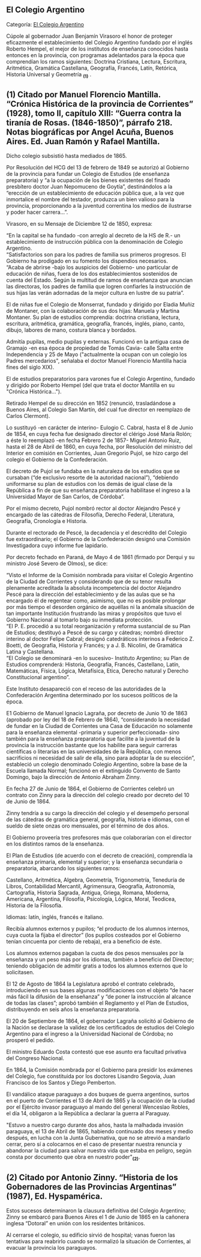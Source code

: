## El Colegio Argentino

Categoría: [El Colegio Argentino](http://descubrircorrientes.com.ar/2012/index.php/3531-historia-desde-1814-hasta-la-guerra-de-la-triple-alianza/de-beron-de-astrada-a-latorre-guerra-contra-la-dictadura-rosista-1837-1852/juan-benjamin-virasoro-y-los-problemas-de-la-epoca/politica-educativa-de-virasoro/el-colegio-argentino)

Cúpole al gobernador Juan Benjamín Virasoro el honor de proteger eficazmente el establecimiento del Colegio Argentino fundado por el inglés Roberto Hempel, el mejor de los institutos de enseñanza conocidos hasta entonces en la provincia, con programas adelantados para la época que comprendían los ramos siguientes: Doctrina Cristiana, Lectura, Escritura, Aritmética, Gramática Castellana, Geografía, Francés, Latín, Retórica, Historia Universal y Geometría <sub><strong><span><span>(1)</span></span></strong></sub> .

## **(1)** Citado por Manuel Florencio Mantilla. “Crónica Histórica de la provincia de Corrientes” (1928), tomo II, capítulo XIII: “Guerra contra la tiranía de Rosas. (1846-1850)”, párrafo 218. Notas biográficas por Angel Acuña, Buenos Aires. Ed. Juan Ramón y Rafael Mantilla.

Dicho colegio subsistió hasta mediados de 1865.

Por Resolución del HCG del 13 de febrero de 1849 se autorizó al Gobierno de la provincia para fundar un Colegio de Estudios (de enseñanza preparatoria) y “a la ocupación de los bienes existentes del finado presbítero doctor Juan Nepomuceno de Goytía”, destinándolos a la “erección de un establecimiento de educación pública que, a la vez que inmortalice el nombre del testador, produzca un bien valioso para la provincia, proporcionando a la juventud correntina los medios de ilustrarse y poder hacer carrera...”.

Virasoro, en su Mensaje de Diciembre 12 de 1850, expresa:

“En la capital se ha fundado -con arreglo al decreto de la HS de R.- un establecimiento de instrucción pública con la denominación de Colegio Argentino.  
“Satisfactorios son para los padres de familia sus primeros progresos. El Gobierno ha prodigado en su fomento los dispendios necesarios.  
“Acaba de abrirse -bajo los auspicios del Gobierno- uno particular de educación de niñas, fuera de los dos establecimientos sostenidos de cuenta del Estado. Según la multitud de ramos de enseñanza que anuncian las directoras, los padres de familia que logren confiarles la instrucción de sus hijas las verán adornadas de la mejor cultura en lustre de su patria”.

El de niñas fue el Colegio de Monserrat, fundado y dirigido por Eladia Muñiz de Montaner, con la colaboración de sus dos hijas: Manuela y Martina Montaner. Su plan de estudios comprendía: doctrina cristiana, lectura, escritura, aritmética, gramática, geografía, francés, inglés, piano, canto, dibujo, labores de mano, costura blanca y bordados.

Admitía pupilas, medio pupilas y externas. Funcionó en la antigua casa de Gramajo -en esa época de propiedad de Tomás Cavia- calle Salta entre Independencia y 25 de Mayo ("actualmente la ocupan con un colegio los Padres mercedarios", señalaba el doctor Manuel Florencio Mantilla hacia fines del siglo XIX).

El de estudios preparatorios para varones fue el Colegio Argentino, fundado y dirigido por Roberto Hempel (del que trata el doctor Mantilla en su "Crónica Histórica...").

Retirado Hempel de su dirección en 1852 (renunció, trasladándose a Buenos Aires, al Colegio San Martín, del cual fue director en reemplazo de Carlos Clermont).

Lo sustituyó -en carácter de interino- Eulogio C. Cabral, hasta el 8 de Junio de 1854, en cuya fecha fue designado director el clérigo José María Rolón; a éste lo reemplazó -en fecha Febrero 2 de 1857- Miguel Antonio Ruiz, hasta el 28 de Abril de 1860, en cuya fecha, por Resolución del ministro del Interior en comisión en Corrientes, Juan Gregorio Pujol, se hizo cargo del colegio el Gobierno de la Confederación.

El decreto de Pujol se fundaba en la naturaleza de los estudios que se cursaban (“de exclusivo resorte de la autoridad nacional”), “debiendo uniformarse su plan de estudios con los demás de igual clase de la República a fin de que su enseñanza preparatoria habilitase el ingreso a la Universidad Mayor de San Carlos, de Córdoba”.

Por el mismo decreto, Pujol nombró rector al doctor Alejandro Pescé y encargado de las cátedras de Filosofía, Derecho Federal, Literatura, Geografía, Cronología e Historia.

Durante el rectorado de Pescé, la decadencia y el descrédito del Colegio fue extraordinario; el Gobierno de la Confederación designó una Comisión Investigadora cuyo informe fue lapidario.

Por decreto fechado en Paraná, de Mayo 4 de 1861 (firmado por Derqui y su ministro José Severo de Olmos), se dice:

“Visto el Informe de la Comisión nombrada para visitar el Colegio Argentino de la Ciudad de Corrientes y considerando que de su tenor resulta plenamente acreditada la absoluta incompetencia del doctor Alejandro Pescé para la dirección del establecimiento y de las aulas que se ha encargado él de regentear como, asimismo, que no es posible prolongar por más tiempo el desorden orgánico de aquéllas ni la anómala situación de tan importante Institución frustrando las miras y propósitos que tuvo el Gobierno Nacional al tomarlo bajo su inmediata protección.  
“El P. E. procedió a su total reorganización y reforma sustancial de su Plan de Estudios; destituyó a Pescé de su cargo y cátedras; nombró director interino al doctor Felipe Cabral; designó catedráticos interinos a Federico Z. Boetti, de Geografía, Historia y Francés; y a J. B. Nicolini, de Gramática Latina y Castellana.  
“El Colegio se denominará -en lo sucesivo- Instituto Argentino; su Plan de Estudios comprenderá: Historia, Geografía, Francés, Castellano, Latín, Matemáticas, Física, Lógica, Metafísica, Etica, Derecho natural y Derecho Constitucional argentino”.

Este Instituto desapareció con el receso de las autoridades de la Confederación Argentina determinado por los sucesos políticos de la época.

E1 Gobierno de Manuel Ignacio Lagraña, por decreto de Junio 10 de 1863 (aprobado por ley del 18 de Febrero de 1864), “considerando la necesidad de fundar en la Ciudad de Corrientes una Casa de Educación no solamente para la enseñanza elemental -primaria y superior perfeccionada- sino también para la enseñanza preparatoria que facilite a la juventud de la provincia la instrucción bastante que los habilite para seguir carreras científicas o literarias en las universidades de la República, con menos sacrificios ni necesidad de salir de ella, sino para adoptar la de su elección”, estableció un colegio denominado Colegio Argentino, sobre la base de la Escuela llamada Normal; funcionó en el extinguido Convento de Santo Domingo, bajo la dirección de Antonio Abraham Zinny.

En fecha 27 de Junio de 1864, el Gobierno de Corrientes celebró un contrato con Zinny para la dirección del colegio creado por decreto del 10 de Junio de 1864.

Zinny tendría a su cargo la dirección del colegio y el desempeño personal de las cátedras de gramática general, geografía, historia e idiomas, con el sueldo de siete onzas oro mensuales, por el término de dos años.

El Gobierno proveería tres profesores más que colaborarían con el director en los distintos ramos de la enseñanza.

El Plan de Estudios (de acuerdo con el decreto de creación), comprendía la enseñanza primaria, elemental y superior; y la enseñanza secundaria o preparatoria, abarcando los siguientes ramos:

Castellano, Aritmética, Algebra, Geometría, Trigonometría, Teneduría de Libros, Contabilidad Mercantil, Agrimensura, Geografía, Astronomía, Cartografía, Historia Sagrada, Antigua, Griega, Romana, Moderna, Americana, Argentina, Filosofía, Psicología, Lógica, Moral, Teodicea, Historia de la Filosofía.

Idiomas: latín, inglés, francés e italiano.

Recibía alumnos externos y pupilos; “el producto de los alumnos internos, cuya cuota la fijaba el director” (los pupilos costeados por el Gobierno tenían cincuenta por ciento de rebaja), era a beneficio de éste.

Los alumnos externos pagaban la cuota de dos pesos mensuales por la enseñanza y un peso más por los idiomas, también a beneficio del Director; teniendo obligación de admitir gratis a todos los alumnos externos que lo solicitasen.

El 12 de Agosto de 1864 la Legislatura aprobó el contrato celebrado, introduciendo en sus bases algunas modificaciones con el objeto “de hacer más fácil la difusión de la enseñanza” y “de poner la instrucción al alcance de todas las clases”; aprobó también el Reglamento y el Plan de Estudios, distribuyendo en seis años la enseñanza preparatoria.

El 20 de Septiembre de 1864, el gobernador Lagraña solicitó al Gobierno de la Nación se declarase la validez de los certificados de estudios del Colegio Argentino para el ingreso a la Universidad Nacional de Córdoba; no prosperó el pedido.

El ministro Eduardo Costa contestó que ese asunto era facultad privativa del Congreso Nacional.

En 1864, la Comisión nombrada por el Gobierno para presidir los exámenes del Colegio, fue constituida por los doctores Lisandro Segovia, Juan Francisco de los Santos y Diego Pemberton.

El vandálico ataque paraguayo a dos buques de guerra argentinos, surtos en el puerto de Corrientes el 13 de Abril de 1865 y la ocupación de la ciudad por el Ejército invasor paraguayo al mando del general Wenceslao Robles, el día 14, obligaron a la República a declarar la guerra al Paraguay.

"Estuvo a nuestro cargo durante dos años, hasta la malhadada invasión paraguaya, el 13 de Abril de 1865, habiendo continuado dos meses y medio después, en lucha con la Junta Gubernativa, que no se atrevió a mandarlo cerrar, pero sí a colocarnos en el caso de presentar nuestra renuncia y abandonar la ciudad para salvar nuestra vida que estaba en peligro, según consta por documento que obra en nuestro poder"<sub><strong>(2)</strong></sub>.

## **(2)** Citado por Antonio Zinny. “Historia de los Gobernadores de las Provincias Argentinas” (1987), Ed. Hyspamérica.

Estos sucesos determinaron la clausura definitiva del Colegio Argentino; Zinny se embarcó para Buenos Aires el 1 de Junio de 1865 en la cañonera inglesa “Dotoral” en unión con los residentes británicos.

Al cerrarse el colegio, su edificio sirvió de hospital; vanas fueron las tentativas para reabrirlo cuando se normalizó la situación de Corrientes, al evacuar la provincia los paraguayos.